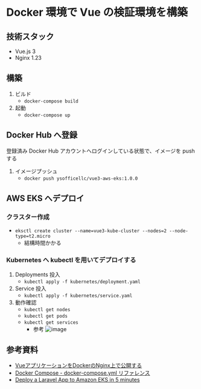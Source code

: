 # Docker 環境で Vue の検証環境を構築

## 技術スタック

* Vue.js 3
* Nginx 1.23

## 構築

1. ビルド
   - `docker-compose build`
2. 起動
    - `docker-compose up`

## Docker Hub へ登録

登録済み Docker Hub アカウントへログインしている状態で、イメージを push する

1. イメージプッシュ
   - `docker push ysofficellc/vue3-aws-eks:1.0.0`

## AWS EKS へデプロイ

### クラスター作成

- `eksctl create cluster --name=vue3-kube-cluster --nodes=2 --node-type=t2.micro`
  - 結構時間かかる

### Kubernetes へ kubectl を用いてデプロイする

1. Deployments 投入
   - `kubectl apply -f kubernetes/deployment.yaml`
2. Service 投入
   - `kubectl apply -f kubernetes/service.yaml`
3. 動作確認
   - `kubectl get nodes`
   - `kubectl get pods`
   - `kubectl get services`
     - 参考
     ![image](https://user-images.githubusercontent.com/108514223/210063233-c4711c78-01a4-45b9-9541-fae70e731778.png)

## 参考資料
* [VueアプリケーションをDockerのNginx上で公開する](https://qiita.com/yama9112/items/3cdb4dd3ce718d2f6c4d)
* [Docker Compose - docker-compose.yml リファレンス](https://qiita.com/zembutsu/items/9e9d80e05e36e882caaa)
* [Deploy a Laravel App to Amazon EKS in 5 minutes](https://gbengaoni.com/blog/Deploy-a-Laravel-App-to-Amazon-EKS-in-5-minutes-a94a41436157)
